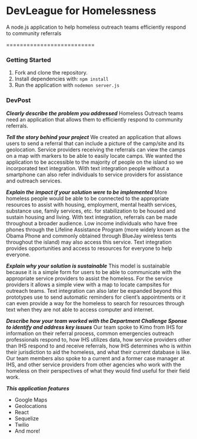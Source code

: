 # DevLeague for Homelessness

A node.js application to help homeless outreach teams efficiently respond to community referrals

==========================

### Getting Started

1. Fork and clone the repository. 
2. Install dependencies with: `npm install`
3. Run the application with `nodemon server.js`

### DevPost
***Clearly describe the problem you addressed***
Homeless Outreach teams need an application that allows them to efficiently respond to 
community referrals.

***Tell the story behind your project***
We created an application that allows users to send a referral that can include a picture
of the camp/site and its geolocation. Service providers receiving the referrals can view
the camps on a map with markers to be able to easily locate camps. We wanted the
application to be accessible to the majority of people on the island so we incorporated
text integration. With text integration people without a smartphone can also refer
individuals to service providers for assistance and outreach services.

***Explain the impact if your solution were to be implemented***
More homeless people would be able to be connected to the appropriate resources to
assist with housing, employment, mental health services, substance use, family services,
etc. for stabilization to be housed and sustain housing and living. With text integration,
referrals can be made throughout a broader audience. Low income individuals who have
free phones through the Lifeline Assistance Program (more widely known as the Obama
Phone and commonly obtained through BlueJay wireless tents throughout the island)
may also access this service. Text integration provides opportunities and access to
resources for everyone to help everyone.

***Explain why your solution is sustainable***
This model is sustainable because it is a simple form for users to be able to
communicate with the appropriate service providers to assist the homeless. For the
service providers it allows a simple view with a map to locate campsites for outreach
teams. Text integration can also later be expanded beyond this prototypes use to send
automatic reminders for client’s appointments or it can even provide a way for the
homeless to search for resources through text when they are not able to access
computer and internet.

***Describe how your team worked with the Department Challenge Sponse to identify and address key issues***
Our team spoke to Kimo from IHS for information on their referral process, common
emergencies outreach professionals respond to, how IHS utilizes data, how service
providers other than IHS respond to and receive referrals, how IHS determines who is
within their jurisdiction to aid the homeless, and what their current database is like. Our
team members also spoke to a current and a former case manager at IHS, and other
service providers from other agencies who work with the homeless on their perspectives
of what they would find useful for their field work.

***This application features***
  - Google Maps
  - Geolocations
  - React
  - Sequelize
  - Twilio
  - And more!
